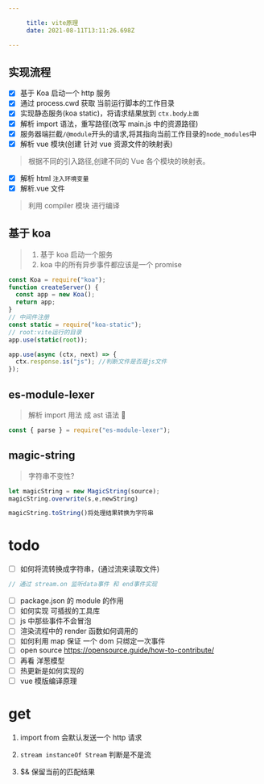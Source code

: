 ```yaml
---

     title: vite原理
     date: 2021-08-11T13:11:26.698Z

---
```


## 实现流程

- [x] 基于 Koa 启动一个 http 服务
- [x] 通过 process.cwd 获取 当前运行脚本的工作目录
- [x] 实现静态服务(koa static)，将请求结果放到 `ctx.body上面`
- [x] 解析 import 语法，重写路径(改写 main.js 中的资源路径)
- [x] 服务器端拦截`/@module`开头的请求,将其指向当前工作目录的`node_modules`中
- [x] 解析 vue 模块(创建 针对 vue 资源文件的映射表)

> 根据不同的引入路径,创建不同的 Vue 各个模块的映射表。

- [x] 解析 html `注入环境变量`
- [x] 解析.vue 文件

> 利用 compiler 模块 进行编译

## 基于 koa

> 1. 基于 koa 启动一个服务
> 2. koa 中的所有异步事件都应该是一个 promise

```js
const Koa = require("koa");
function createServer() {
  const app = new Koa();
  return app;
}
// 中间件注册
const static = require("koa-static");
// root:vite运行的目录
app.use(static(root));

app.use(async (ctx, next) => {
  ctx.response.is("js"); //判断文件是否是js文件
});
```

## es-module-lexer

> 解析 import 用法 成 ast 语法 🌲

```js
const { parse } = require("es-module-lexer");
```

## magic-string

> 字符串不变性?

```js
let magicString = new MagicString(source);
magicString.overwrite(s,e,newString)

magicString.toString()将处理结果转换为字符串
```

# todo

- [ ] 如何将流转换成字符串，(通过流来读取文件)

```js
// 通过 stream.on 监听data事件 和 end事件实现
```

- [ ] package.json 的 module 的作用
- [ ] 如何实现 可插拔的工具库
- [ ] js 中那些事件不会冒泡
- [ ] 渲染流程中的 render 函数如何调用的
- [ ] 如何利用 map 保证 一个 dom 只绑定一次事件
- [ ] open source https://opensource.guide/how-to-contribute/
- [ ] 再看 洋葱模型
- [ ] 热更新是如何实现的
- [ ] vue 模版编译原理

# get

1. import from 会默认发送一个 http 请求

2. `stream instanceOf Stream` 判断是不是流

3. $& 保留当前的匹配结果
